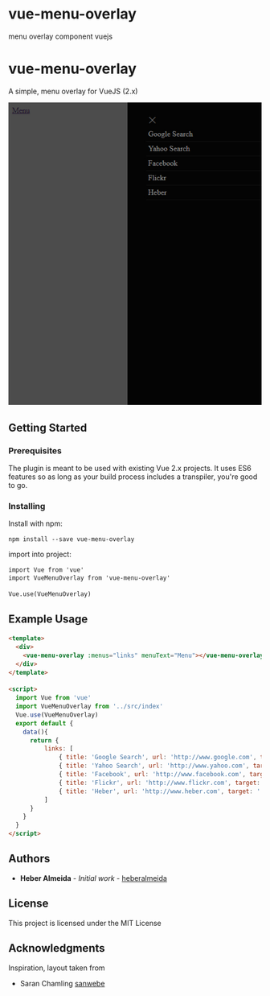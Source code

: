# vue-menu-overlay
menu overlay component vuejs

# vue-menu-overlay
A simple, menu overlay for VueJS (2.x) 

![Basic Screenshot](README/images/screenshot.jpg)

## Getting Started

### Prerequisites

The plugin is meant to be used with existing Vue 2.x projects. It uses ES6 features so as long as your build process includes a transpiler, you're good to go.


### Installing

Install with npm:
```
npm install --save vue-menu-overlay
```

import into project:
```
import Vue from 'vue'
import VueMenuOverlay from 'vue-menu-overlay'

Vue.use(VueMenuOverlay)
```

## Example Usage

```html
<template>
  <div>
    <vue-menu-overlay :menus="links" menuText="Menu"></vue-menu-overlay>
  </div>
</template>

<script>
  import Vue from 'vue'
  import VueMenuOverlay from '../src/index'
  Vue.use(VueMenuOverlay)
  export default {
    data(){
      return {
          links: [
              { title: 'Google Search', url: 'http://www.google.com', target: '_black'},
              { title: 'Yahoo Search', url: 'http://www.yahoo.com', target: '_black'},
              { title: 'Facebook', url: 'http://www.facebook.com', target: '_black'},
              { title: 'Flickr', url: 'http://www.flickr.com', target: '_black'},
              { title: 'Heber', url: 'http://www.heber.com', target: ''},
          ]
      }
    }
  }
</script>
```

## Authors

* **Heber Almeida** - *Initial work* - [heberalmeida](https://github.com/heberalmeida)

## License

This project is licensed under the MIT License

## Acknowledgments

Inspiration, layout taken from
* Saran Chamling [sanwebe](https://www.sanwebe.com/2016/08/creating-simple-slide-bar-menu-quickly)
